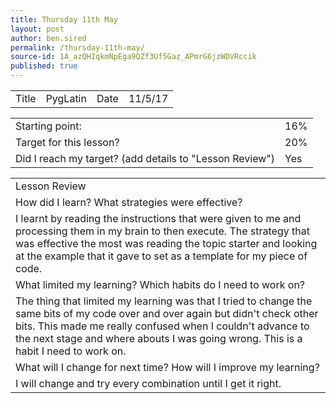 ```yaml
---
title: Thursday 11th May
layout: post
author: ben.sired
permalink: /thursday-11th-may/
source-id: 1A_azQHIqkmNpEga9QZf3Uf5Gaz_APmrG6jzWDVRccik
published: true
---
```

<table>
  <tr>
    <td>Title</td>
    <td>PygLatin</td>
    <td>Date</td>
    <td>11/5/17</td>
  </tr>
</table>


<table>
  <tr>
    <td>Starting point:</td>
    <td>16% </td>
  </tr>
  <tr>
    <td>Target for this lesson?</td>
    <td>20%</td>
  </tr>
  <tr>
    <td>Did I reach my target? 
(add details to "Lesson Review")</td>
    <td>Yes</td>
  </tr>
</table>


<table>
  <tr>
    <td>Lesson Review</td>
  </tr>
  <tr>
    <td>How did I learn? What strategies were effective? </td>
  </tr>
  <tr>
    <td>I learnt by reading the instructions that were given to me and processing them in my brain to then execute. The strategy that was effective the most was reading the topic starter and looking at the example that it gave to set as a template for my piece of code. 
</td>
  </tr>
  <tr>
    <td>What limited my learning? Which habits do I need to work on? </td>
  </tr>
  <tr>
    <td>The thing that limited my learning was that I tried to change the same bits of my code over and over again but didn't check other bits. This made me really confused when I couldn't advance to the next stage and where abouts I was going wrong. This is a habit I need to work on.</td>
  </tr>
  <tr>
    <td>What will I change for next time? How will I improve my learning?</td>
  </tr>
  <tr>
    <td>I will change and try every combination until I get it right.</td>
  </tr>
</table>



